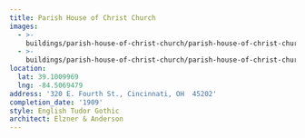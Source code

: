 ```yaml
---
title: Parish House of Christ Church
images:
  - >-
    buildings/parish-house-of-christ-church/parish-house-of-christ-church-0_bpg1pt
  - >-
    buildings/parish-house-of-christ-church/parish-house-of-christ-church-1_biuvfg
location:
  lat: 39.1009969
  lng: -84.5069479
address: '320 E. Fourth St., Cincinnati, OH  45202'
completion_date: '1909'
style: English Tudor Gothic
architect: Elzner & Anderson
---
```


